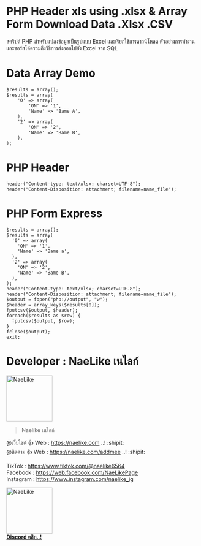 # PHP Header xls using .xlsx &amp; Array Form Download  Data .Xlsx .CSV

สคริปต์ PHP สำหรับแปลงข้อมูลเป็นรูปแบบ Excel และเรียกใช้การดาวน์โหลด ตัวอย่างการทำงานและซอร์สโค้ดรวมถึงวิธีการส่งออกไปยัง Excel จาก SQL

# Data Array Demo
```
$results = array();
$results = array(
	'0' => array(
		'ON' => '1',
		'Name' => 'Bame A',
	),
	'2' => array(
		'ON' => '2',
		'Name' => 'Bame B',
	),
);
```

# PHP Header
```
header("Content-type: text/xlsx; charset=UTF-8");
header("Content-Disposition: attachment; filename=name_file");
```

# PHP Form Express
```
$results = array();
$results = array(
  '0' => array(
    'ON' => '1',
    'Name' => 'Bame a',
  ),
  '2' => array(
    'ON' => '2',
    'Name' => 'Bame B',
  ),
);
header("Content-type: text/xlsx; charset=UTF-8");
header("Content-Disposition: attachment; filename=name_file");
$output = fopen("php://output", "w");
$header = array_keys($results[0]);
fputcsv($output, $header);
foreach($results as $row) {
  fputcsv($output, $row);
}
fclose($output);
exit;
```

# Developer : NaeLike เนไลก์

<img class="rounded" src="http://img.in.th/images/c938fdabdf2a1d4b2deda8ffea4fa189.jpg" width="120" alt="NaeLike"> 

> Naelike เนไลก์

@เว็บไซต์ :+1: Web :  <https://naelike.com> ..! :shipit:
<br>
@ติดตาม :+1: Web :  <https://naelike.com/addmee> ..! :shipit:

TikTok :  <https://www.tiktok.com/@naelike6564>
<br>
Facebook :  <https://web.facebook.com/NaeLikePage>
<br>
Instagram :  <https://www.instagram.com/naelike_ig>
<br>


<a href="https://link.ckpzmc.xyz/dispnae"> 
   <img class="rounded" src="https://i.pinimg.com/originals/1a/9a/f1/1a9af177bdcd0bd93568e59bb7600cbe.png" width="120" alt="NaeLike"> 
   </br>
   <b class="fs-12">Discord คลิก..!</b> 
</a>
